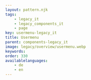 ```yaml
---
layout: pattern.njk
tags: 
    - legacy_it
    - legacy_components_it
    - page
key: usermenu-legacy_it
title: Usermenu
parent: components-legacy_it
image: legacy/overview/usermenu.webp
keywords: 
order: 330
availablelanguages: 
    - de
    - en
---
```



